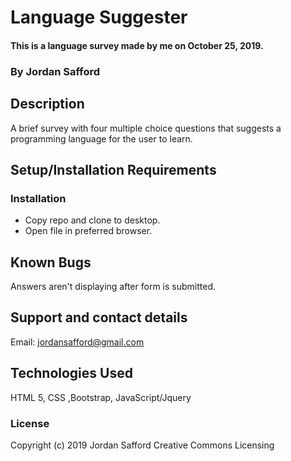 # Language Suggester

#### This is a language survey made by me on October 25, 2019.

### By Jordan Safford

## Description

A brief survey with four multiple choice questions that suggests a programming language for the user to learn.

## Setup/Installation Requirements

### Installation

* Copy repo and clone to desktop.
* Open file in preferred browser.


## Known Bugs

Answers aren't displaying after form is submitted.

## Support and contact details

Email: jordansafford@gmail.com

## Technologies Used

HTML 5, CSS ,Bootstrap, JavaScript/Jquery

### License


Copyright (c) 2019 Jordan Safford Creative Commons Licensing

